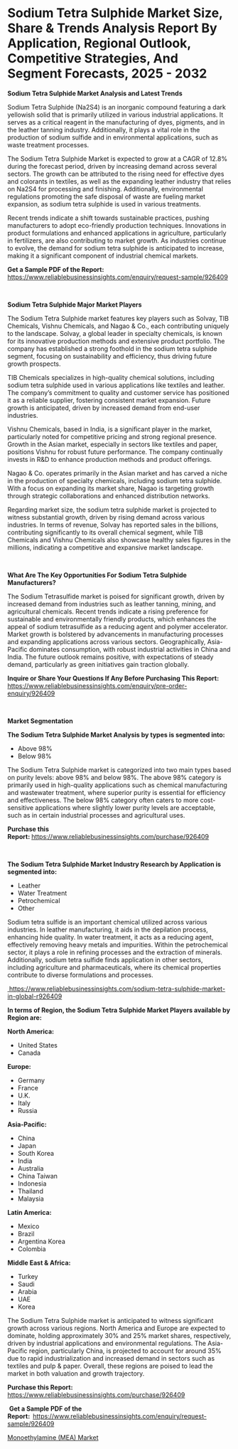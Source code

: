 <p><h1>Sodium Tetra Sulphide Market Size, Share & Trends Analysis Report By Application, Regional Outlook, Competitive Strategies, And Segment Forecasts, 2025 - 2032</h1></p><p><strong>Sodium Tetra Sulphide Market Analysis and Latest Trends</strong></p>
<p><p>Sodium Tetra Sulphide (Na2S4) is an inorganic compound featuring a dark yellowish solid that is primarily utilized in various industrial applications. It serves as a critical reagent in the manufacturing of dyes, pigments, and in the leather tanning industry. Additionally, it plays a vital role in the production of sodium sulfide and in environmental applications, such as waste treatment processes.</p><p>The Sodium Tetra Sulphide Market is expected to grow at a CAGR of 12.8% during the forecast period, driven by increasing demand across several sectors. The growth can be attributed to the rising need for effective dyes and colorants in textiles, as well as the expanding leather industry that relies on Na2S4 for processing and finishing. Additionally, environmental regulations promoting the safe disposal of waste are fueling market expansion, as sodium tetra sulphide is used in various treatments.</p><p>Recent trends indicate a shift towards sustainable practices, pushing manufacturers to adopt eco-friendly production techniques. Innovations in product formulations and enhanced applications in agriculture, particularly in fertilizers, are also contributing to market growth. As industries continue to evolve, the demand for sodium tetra sulphide is anticipated to increase, making it a significant component of industrial chemical markets.</p></p>
<p><strong>Get a Sample PDF of the Report:&nbsp;</strong> <a href="https://www.reliablebusinessinsights.com/enquiry/request-sample/926409?utm_campaign=2820&utm_medium=2&utm_source=Github&utm_content=ia&utm_term=24032025&utm_id=sodium-tetra-sulphide">https://www.reliablebusinessinsights.com/enquiry/request-sample/926409</a></p>
<p>&nbsp;</p>
<p><strong>Sodium Tetra Sulphide Major Market Players</strong></p>
<p><p>The Sodium Tetra Sulphide market features key players such as Solvay, TIB Chemicals, Vishnu Chemicals, and Nagao & Co., each contributing uniquely to the landscape. Solvay, a global leader in specialty chemicals, is known for its innovative production methods and extensive product portfolio. The company has established a strong foothold in the sodium tetra sulphide segment, focusing on sustainability and efficiency, thus driving future growth prospects.</p><p>TIB Chemicals specializes in high-quality chemical solutions, including sodium tetra sulphide used in various applications like textiles and leather. The company’s commitment to quality and customer service has positioned it as a reliable supplier, fostering consistent market expansion. Future growth is anticipated, driven by increased demand from end-user industries.</p><p>Vishnu Chemicals, based in India, is a significant player in the market, particularly noted for competitive pricing and strong regional presence. Growth in the Asian market, especially in sectors like textiles and paper, positions Vishnu for robust future performance. The company continually invests in R&D to enhance production methods and product offerings.</p><p>Nagao & Co. operates primarily in the Asian market and has carved a niche in the production of specialty chemicals, including sodium tetra sulphide. With a focus on expanding its market share, Nagao is targeting growth through strategic collaborations and enhanced distribution networks.</p><p>Regarding market size, the sodium tetra sulphide market is projected to witness substantial growth, driven by rising demand across various industries. In terms of revenue, Solvay has reported sales in the billions, contributing significantly to its overall chemical segment, while TIB Chemicals and Vishnu Chemicals also showcase healthy sales figures in the millions, indicating a competitive and expansive market landscape.</p></p>
<p>&nbsp;</p>
<p><strong>What Are The Key Opportunities For Sodium Tetra Sulphide Manufacturers?</strong></p>
<p><p>The Sodium Tetrasulfide market is poised for significant growth, driven by increased demand from industries such as leather tanning, mining, and agricultural chemicals. Recent trends indicate a rising preference for sustainable and environmentally friendly products, which enhances the appeal of sodium tetrasulfide as a reducing agent and polymer accelerator. Market growth is bolstered by advancements in manufacturing processes and expanding applications across various sectors. Geographically, Asia-Pacific dominates consumption, with robust industrial activities in China and India. The future outlook remains positive, with expectations of steady demand, particularly as green initiatives gain traction globally.</p></p>
<p><strong>Inquire or Share Your Questions If Any Before Purchasing This Report:</strong> <a href="https://www.reliablebusinessinsights.com/enquiry/pre-order-enquiry/926409?utm_campaign=2820&utm_medium=2&utm_source=Github&utm_content=ia&utm_term=24032025&utm_id=sodium-tetra-sulphide">https://www.reliablebusinessinsights.com/enquiry/pre-order-enquiry/926409</a></p>
<p>&nbsp;</p>
<p><strong>Market Segmentation</strong></p>
<p><strong>The Sodium Tetra Sulphide Market Analysis by types is segmented into:</strong></p>
<p><ul><li>Above 98%</li><li>Below 98%</li></ul></p>
<p><p>The Sodium Tetra Sulphide market is categorized into two main types based on purity levels: above 98% and below 98%. The above 98% category is primarily used in high-quality applications such as chemical manufacturing and wastewater treatment, where superior purity is essential for efficiency and effectiveness. The below 98% category often caters to more cost-sensitive applications where slightly lower purity levels are acceptable, such as in certain industrial processes and agricultural uses.</p></p>
<p><strong>Purchase this Report:&nbsp;</strong><a href="https://www.reliablebusinessinsights.com/purchase/926409?utm_campaign=2820&utm_medium=2&utm_source=Github&utm_content=ia&utm_term=24032025&utm_id=sodium-tetra-sulphide">https://www.reliablebusinessinsights.com/purchase/926409</a></p>
<p>&nbsp;</p>
<p><strong>The Sodium Tetra Sulphide Market Industry Research by Application is segmented into:</strong></p>
<p><ul><li>Leather</li><li>Water Treatment</li><li>Petrochemical</li><li>Other</li></ul></p>
<p><p>Sodium tetra sulfide is an important chemical utilized across various industries. In leather manufacturing, it aids in the depilation process, enhancing hide quality. In water treatment, it acts as a reducing agent, effectively removing heavy metals and impurities. Within the petrochemical sector, it plays a role in refining processes and the extraction of minerals. Additionally, sodium tetra sulfide finds application in other sectors, including agriculture and pharmaceuticals, where its chemical properties contribute to diverse formulations and processes.</p></p>
<p><a href="https://www.reliablebusinessinsights.com/sodium-tetra-sulphide-market-in-global-r926409?utm_campaign=2820&utm_medium=2&utm_source=Github&utm_content=ia&utm_term=24032025&utm_id=sodium-tetra-sulphide">&nbsp;https://www.reliablebusinessinsights.com/sodium-tetra-sulphide-market-in-global-r926409</a></p>
<p><strong>In terms of Region, the Sodium Tetra Sulphide Market Players available by Region are:</strong></p>
<p>
    <p> <strong> North America: </strong>
        <ul>
            <li>United States</li>
            <li>Canada</li>
        </ul>
        </p> 
    <p> <strong> Europe: </strong>
        <ul>
            <li>Germany</li>
            <li>France</li>
            <li>U.K.</li>
            <li>Italy</li>
            <li>Russia</li>
        </ul>
        </p> 
    <p> <strong> Asia-Pacific: </strong>
        <ul>
            <li>China</li>
            <li>Japan</li>
            <li>South Korea</li>
            <li>India</li>
            <li>Australia</li>
            <li>China Taiwan</li>
            <li>Indonesia</li>
            <li>Thailand</li>
            <li>Malaysia</li>
        </ul>
        </p> 
    <p> <strong> Latin America: </strong>
        <ul>
            <li>Mexico</li>
            <li>Brazil</li>
            <li>Argentina Korea</li>
            <li>Colombia</li>
        </ul>
        </p> 
    <p> <strong> Middle East & Africa: </strong>
        <ul>
            <li>Turkey</li>
            <li>Saudi</li>
            <li>Arabia</li>
            <li>UAE</li>
            <li>Korea</li>
        </ul>
    </p>
    </p>
<p><p>The Sodium Tetra Sulphide market is anticipated to witness significant growth across various regions. North America and Europe are expected to dominate, holding approximately 30% and 25% market shares, respectively, driven by industrial applications and environmental regulations. The Asia-Pacific region, particularly China, is projected to account for around 35% due to rapid industrialization and increased demand in sectors such as textiles and pulp & paper. Overall, these regions are poised to lead the market in both valuation and growth trajectory.</p></p>
<p><strong>Purchase this Report: </strong><a href="https://www.reliablebusinessinsights.com/purchase/926409?utm_campaign=2820&utm_medium=2&utm_source=Github&utm_content=ia&utm_term=24032025&utm_id=sodium-tetra-sulphide">https://www.reliablebusinessinsights.com/purchase/926409</a></p>
<p>&nbsp;<strong>Get a Sample PDF of the Report:&nbsp;&nbsp;</strong><a href="https://www.reliablebusinessinsights.com/enquiry/request-sample/926409?utm_campaign=2820&utm_medium=2&utm_source=Github&utm_content=ia&utm_term=24032025&utm_id=sodium-tetra-sulphide">https://www.reliablebusinessinsights.com/enquiry/request-sample/926409</a></p>
<p><strong></strong></p>
<p><p><a href="https://github.com/birbamanan03/Market-Research-Report-List-1/blob/main/monoethylamine-mea-market.md?utm_campaign=2820&utm_medium=2&utm_source=Github&utm_content=ia&utm_term=24032025&utm_id=sodium-tetra-sulphide">Monoethylamine (MEA) Market</a></p></p>